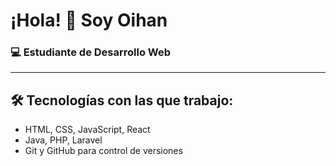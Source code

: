 # ¡Hola! 👋 Soy Oihan

### 💻 Estudiante de Desarrollo Web

---

## 🛠️ Tecnologías con las que trabajo:
- HTML, CSS, JavaScript, React
- Java, PHP, Laravel
- Git y GitHub para control de versiones
